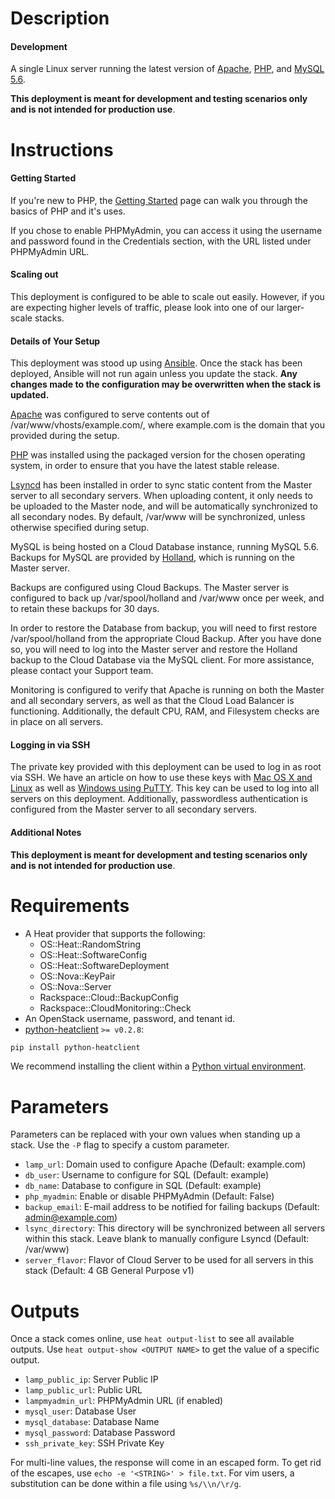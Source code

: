 Description
===========

#### Development

A single Linux server running the latest version of
[Apache](https://www.apache.org//),
[PHP](http://www.php.net/),
and [MySQL 5.6](http://www.mysql.com/about/).

**This deployment is meant for development and testing scenarios only and is not
intended for production use**.


Instructions
===========

#### Getting Started
If you're new to PHP, the [Getting
Started](http://www.php.net/manual/en/getting-started.php) page can walk you
through the basics of PHP and it's uses.

If you chose to enable PHPMyAdmin, you can access it using the username and
password found in the Credentials section, with the URL listed under
PHPMyAdmin URL.

#### Scaling out
This deployment is configured to be able to scale out easily.  However,
if you are expecting higher levels of traffic, please look into one of our
larger-scale stacks.

#### Details of Your Setup
This deployment was stood up using [Ansible](http://www.ansible.com/).
Once the stack has been deployed, Ansible will not run again unless you update the
stack. **Any changes made to the configuration may be overwritten when the stack
is updated.**

[Apache](http://www.apache.org/) was configured to serve contents out
of /var/www/vhosts/example.com/, where example.com is the domain that
you provided during the setup.

[PHP](http://www.php.net/) was installed using the packaged version for
the chosen operating system, in order to ensure that you have the latest
stable release.

[Lsyncd](https://github.com/axkibe/lsyncd) has been installed in order to
sync static content from the Master server to all secondary servers.
When uploading content, it only needs to be uploaded to the Master node,
and will be automatically synchronized to all secondary nodes.  By default,
/var/www will be synchronized, unless otherwise specified during setup.

MySQL is being hosted on a Cloud Database instance, running MySQL 5.6.
Backups for MySQL are provided by [Holland](http://wiki.hollandbackup.org/),
which is running on the Master server.

Backups are configured using Cloud Backups.  The Master server is configured
to back up /var/spool/holland and /var/www once per week, and to retain
these backups for 30 days.

In order to restore the Database from backup, you will need to first restore
/var/spool/holland from the appropriate Cloud Backup.  After you have done so,
you will need to log into the Master server and restore the Holland backup
to the Cloud Database via the MySQL client.  For more assistance, please
contact your Support team.

Monitoring is configured to verify that Apache is running on both the Master
and all secondary servers, as well as that the Cloud Load Balancer is
functioning.  Additionally, the default CPU, RAM, and Filesystem checks
are in place on all servers.

#### Logging in via SSH
The private key provided with this deployment can be used to log in as
root via SSH. We have an article on how to use these keys with [Mac OS X and
Linux](http://www.rackspace.com/knowledge_center/article/logging-in-with-a-ssh-private-key-on-linuxmac)
as well as [Windows using
PuTTY](http://www.rackspace.com/knowledge_center/article/logging-in-with-a-ssh-private-key-on-windows).
This key can be used to log into all servers on this deployment.
Additionally, passwordless authentication is configured from the Master
server to all secondary servers.

#### Additional Notes
**This deployment is meant for development and testing scenarios only and is not
intended for production use**.


Requirements
============
* A Heat provider that supports the following:
  * OS::Heat::RandomString
  * OS::Heat::SoftwareConfig
  * OS::Heat::SoftwareDeployment
  * OS::Nova::KeyPair
  * OS::Nova::Server
  * Rackspace::Cloud::BackupConfig
  * Rackspace::CloudMonitoring::Check
* An OpenStack username, password, and tenant id.
* [python-heatclient](https://github.com/openstack/python-heatclient)
`>= v0.2.8`:

```bash
pip install python-heatclient
```

We recommend installing the client within a [Python virtual
environment](http://www.virtualenv.org/).

Parameters
==========
Parameters can be replaced with your own values when standing up a stack. Use
the `-P` flag to specify a custom parameter.

* `lamp_url`: Domain used to configure Apache (Default: example.com)
* `db_user`: Username to configure for SQL (Default: example)
* `db_name`: Database to configure in SQL (Default: example)
* `php_myadmin`: Enable or disable PHPMyAdmin (Default: False)
* `backup_email`: E-mail address to be notified for failing backups (Default: admin@example.com)
* `lsync_directory`: This directory will be synchronized between all servers within this stack.  Leave blank to manually configure Lsyncd (Default: /var/www)
* `server_flavor`: Flavor of Cloud Server to be used for all servers in this stack (Default: 4 GB General Purpose v1)

Outputs
=======
Once a stack comes online, use `heat output-list` to see all available outputs.
Use `heat output-show <OUTPUT NAME>` to get the value of a specific output.

* `lamp_public_ip`: Server Public IP 
* `lamp_public_url`: Public URL 
* `lampmyadmin_url`: PHPMyAdmin URL (if enabled) 
* `mysql_user`: Database User 
* `mysql_database`: Database Name 
* `mysql_password`: Database Password 
* `ssh_private_key`: SSH Private Key 

For multi-line values, the response will come in an escaped form. To get rid of
the escapes, use `echo -e '<STRING>' > file.txt`. For vim users, a substitution
can be done within a file using `%s/\\n/\r/g`.
